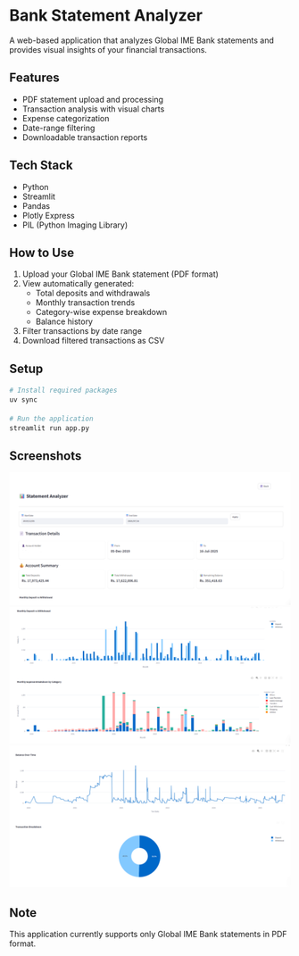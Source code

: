 ﻿# Bank Statement Analyzer

A web-based application that analyzes Global IME Bank statements and provides visual insights of your financial transactions.

## Features

- PDF statement upload and processing
- Transaction analysis with visual charts
- Expense categorization
- Date-range filtering
- Downloadable transaction reports

## Tech Stack

- Python
- Streamlit
- Pandas
- Plotly Express
- PIL (Python Imaging Library)

## How to Use

1. Upload your Global IME Bank statement (PDF format)
2. View automatically generated:
   - Total deposits and withdrawals
   - Monthly transaction trends
   - Category-wise expense breakdown
   - Balance history
3. Filter transactions by date range
4. Download filtered transactions as CSV

## Setup

```bash
# Install required packages
uv sync

# Run the application
streamlit run app.py
```

## Screenshots

![Sample 1](screenshots/sample1.png)
![Sample 2](screenshots/sample2.png)
![Sample 3](screenshots/sample3.png)


## Note


This application currently supports only Global IME Bank statements in PDF format.
